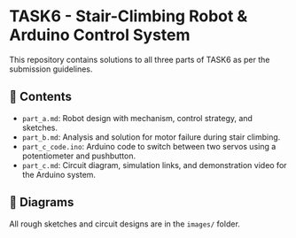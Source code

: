 # TASK6 - Stair-Climbing Robot & Arduino Control System

This repository contains solutions to all three parts of TASK6 as per the submission guidelines.

## 📄 Contents
- `part_a.md`: Robot design with mechanism, control strategy, and sketches.
- `part_b.md`: Analysis and solution for motor failure during stair climbing.
- `part_c_code.ino`: Arduino code to switch between two servos using a potentiometer and pushbutton.
- `part_c.md`: Circuit diagram, simulation links, and demonstration video for the Arduino system.

## 📎 Diagrams
All rough sketches and circuit designs are in the `images/` folder.
